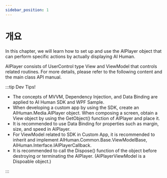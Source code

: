 ```yaml
---
sidebar_position: 1
---
```


# 개요

In this chapter, we will learn how to set up and use the AIPlayer object that can perform specific actions by actually displaying AI Human.

AIPlayer consists of UserControl type View and ViewModel that controls related routines. For more details,  please refer to the following content and the main class API manual.


:::tip Dev Tips!

- The concepts of MVVM, Dependency Injection, and Data Binding are applied to AI Human SDK and WPF Sample.
- When developing a custom app by using the SDK, create an AIHuman.Media.AIPlayer object. When composing a screen, obtain a View object by using the GetObject() function of AIPlayer and place it.
- It is recommended to use Data Binding for properties such as margin, size, and speed in AIPlayer.
- For ViewModel related to SDK in Custom App, it is recommended to inherit and implement AIHuman.Common.Base.ViewModelBase, AIHuman.Interface.IAIPlayerCallback.
- It is recommended to call the Dispose() function of the object before destroying or terminating the AIPlayer. (AIPlayerViewModel is a Dispoable object.)

:::

